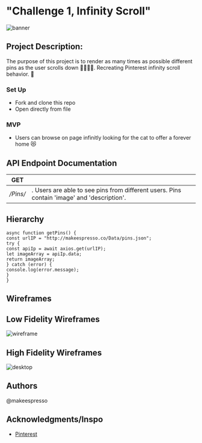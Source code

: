 # "Challenge 1, Infinity Scroll"
![banner](https://user-images.githubusercontent.com/20978259/122320033-8cd1d700-ceef-11eb-8d1b-c69a10447521.png)


## Project Description:
The purpose of this project is to render as many times as possible different pins as the user scrolls down 👩🏻‍💻💫. Recreating Pinterest infinity scroll behavior. 📌

### Set Up
* Fork and clone this repo
* Open directly from file

### MVP
* Users can browse on page infinitly looking for the cat to offer a forever home 😻

## API Endpoint Documentation
| **GET** |  |
| --- | --- |
| _/Pins/_ | . Users are able to see pins from different users. Pins contain 'image' and 'description'.

## Hierarchy
```
async function getPins() {
const urlIP = "http://makeespresso.co/Data/pins.json";
try {
const apiIp = await axios.get(urlIP);
let imageArray = apiIp.data;
return imageArray;
} catch (error) {
console.log(error.message);
}
}
```

## Wireframes

## Low Fidelity Wireframes
![wireframe](https://user-images.githubusercontent.com/20978259/122319988-77f54380-ceef-11eb-8f0c-bfebc8bea7e1.png)

## High Fidelity Wireframes
![desktop](https://user-images.githubusercontent.com/20978259/122328567-e9d48980-cefd-11eb-9458-b51a0a4bbffc.png)

## Authors
@makeespresso

## Acknowledgments/Inspo
* [Pinterest](https://www.pinterest.com/)
